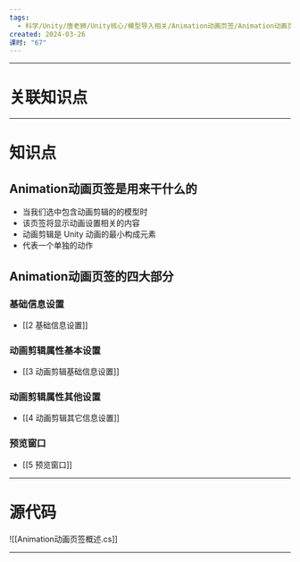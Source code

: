```yaml
---
tags:
  - 科学/Unity/唐老狮/Unity核心/模型导入相关/Animation动画页签/Animation动画页签概述
created: 2024-03-26
课时: "67"
---
```


---
# 关联知识点



---
# 知识点

## Animation动画页签是用来干什么的

- 当我们选中包含动画剪辑的的模型时
- 该页签将显示动画设置相关的内容
- 动画剪辑是 Unity 动画的最小构成元素
- 代表一个单独的动作
## Animation动画页签的四大部分

### 基础信息设置

- [[2 基础信息设置]]
### 动画剪辑属性基本设置

- [[3 动画剪辑基础信息设置]]
### 动画剪辑属性其他设置

- [[4 动画剪辑其它信息设置]]
### 预览窗口

- [[5 预览窗口]]

---
# 源代码

![[Animation动画页签概述.cs]]

---
